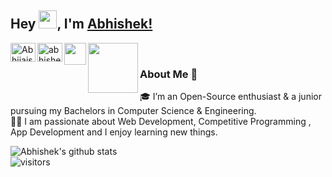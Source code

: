 ## Hey <img src="https://github.com/TheDudeThatCode/TheDudeThatCode/blob/master/Assets/Hi.gif" width="29px">, I'm [Abhishek!](https://1rn19cs003.github.io/abhishekjaiswal/)

<a href="https://twitter.com/Abhijaiswals" target="blank"><img align="left" src="https://raw.githubusercontent.com/rahuldkjain/github-profile-readme-generator/master/src/images/icons/Social/twitter.svg" alt="Abhijaiswals" height="30" width="40" /></a>
<a href="https://www.linkedin.com/in/abhishekjaiswal1308/" target="blank"><img align="left" src="https://raw.githubusercontent.com/rahuldkjain/github-profile-readme-generator/master/src/images/icons/Social/linked-in-alt.svg" alt="abhishek jaiswal" height="30" width="40" /></a>
<a href="mailto:abhigrmr@gmail.com" target="blank">
  <img align="left" width="35px" src="https://img.icons8.com/color/48/000000/gmail--v2.png" />
</a>
<a href="https://dev.to/abhishek_159">
  <img align="left" width="80px"  src="https://www.vectorlogo.zone/logos/devto/devto-ar21.svg" />
</a>
</p>
<br />




### About Me 🚀
🎓 I’m an Open-Source enthusiast & a junior pursuing my Bachelors in Computer Science & Engineering. </br>
👨‍💻  I am passionate about Web Development, Competitive Programming , App Development and I enjoy learning new things. </br>




![Abhishek's github stats](https://github-readme-stats.vercel.app/api?username=1rn19cs003&show_icons=true&hide_border=true)
<br />
![visitors](https://visitor-badge.laobi.icu/badge?page_id=1rn19cs003.1rn19cs003)
<!--
**1rn19cs003/1rn19cs003** is a ✨ _special_ ✨ repository because its `README.md` (this file) appears on your GitHub profile.

Here are some ideas to get you started:

- 🔭 I’m currently working on ...
- 🌱 I’m currently learning ...
- 👯 I’m looking to collaborate on ...
- 🤔 I’m looking for help with ...
- 💬 Ask me about ...
- 📫 How to reach me: ...
- 😄 Pronouns: ...
- ⚡ Fun fact: ...
-->
